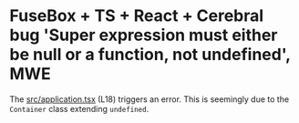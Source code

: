 # FuseBox + TS + React + Cerebral bug 'Super expression must either be null or a function, not undefined', MWE

The [src/application.tsx](src/application.tsx#L18) (L18) triggers an error. This is seemingly due to the `Container` class extending `undefined`.
